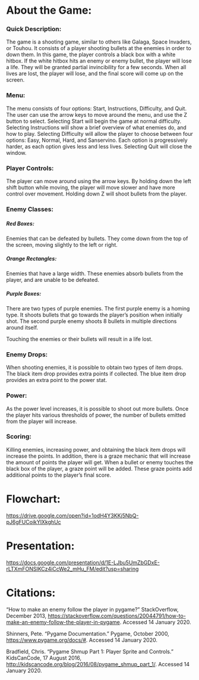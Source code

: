 # About the Game:

### Quick Description:

The game is a shooting game, similar to others like Galaga, Space Invaders, or Touhou. It consists of a player shooting bullets at the enemies in order to down them. In this game, the player controls a black box with a white hitbox. If the white hitbox hits an enemy or enemy bullet, the player will lose a life. They will be granted partial invincibility for a few seconds. When all lives are lost, the player will lose, and the final score will come up on the screen.

### Menu:

The menu consists of four options: Start, Instructions, Difficulty, and Quit. The user can use the arrow keys to move around the menu, and use the Z button to select. Selecting Start will begin the game at normal difficulty. Selecting Instructions will show a brief overview of what enemies do, and how to play. Selecting Difficulty will allow the player to choose between four options: Easy, Normal, Hard, and Sanservino. Each option is progressively harder, as each option gives less and less lives. Selecting Quit will close the window.

### Player Controls:

The player can move around using the arrow keys. By holding down the left shift button while moving, the player will move slower and have more control over movement. Holding down Z will shoot bullets from the player. 

### Enemy Classes:

##### Red Boxes: 
Enemies that can be defeated by bullets. They come down from the top of the screen, moving slightly to the left or right.

##### Orange Rectangles: 
Enemies that have a large width. These enemies absorb bullets from the player, and are unable to be defeated.

##### Purple Boxes: 
There are two types of purple enemies. The first purple enemy is a homing type. It shoots bullets that go towards the player’s position when initially shot. The second purple enemy shoots 8 bullets in multiple directions around itself.

Touching the enemies or their bullets will result in a life lost.

### Enemy Drops:

When shooting enemies, it is possible to obtain two types of item drops. The black item drop provides extra points if collected. The blue item drop provides an extra point to the power stat. 

### Power:

As the power level increases, it is possible to shoot out more bullets. Once the player hits various thresholds of power, the number of bullets emitted from the player will increase.

### Scoring:

Killing enemies, increasing power, and obtaining the black item drops will increase the points. In addition, there is a graze mechanic that will increase the amount of points the player will get. When a bullet or enemy touches the black box of the player, a graze point will be added. These graze points add additional points to the player’s final score.

# Flowchart:

https://drive.google.com/open?id=1odH4Y3KKj5NbQ-pJ6gFUCoikYlXkghUc

# Presentation:

https://docs.google.com/presentation/d/1E-LJbu5UmZbGDxE-rLTXmFONSIKCz4iCcWe2_mHu_FM/edit?usp=sharing

# Citations:

“How to make an enemy follow the player in pygame?” StackOverflow, December 2013, https://stackoverflow.com/questions/20044791/how-to-make-an-enemy-follow-the-player-in-pygame. Accessed 14 January 2020.

Shinners, Pete. “Pygame Documentation.” Pygame, October 2000, 
https://www.pygame.org/docs/#. Accessed 14 January 2020.

Bradfield, Chris. “Pygame Shmup Part 1: Player Sprite and Controls.” KidsCanCode, 17 August 2016, http://kidscancode.org/blog/2016/08/pygame_shmup_part_1/. Accessed 14 January 2020.

